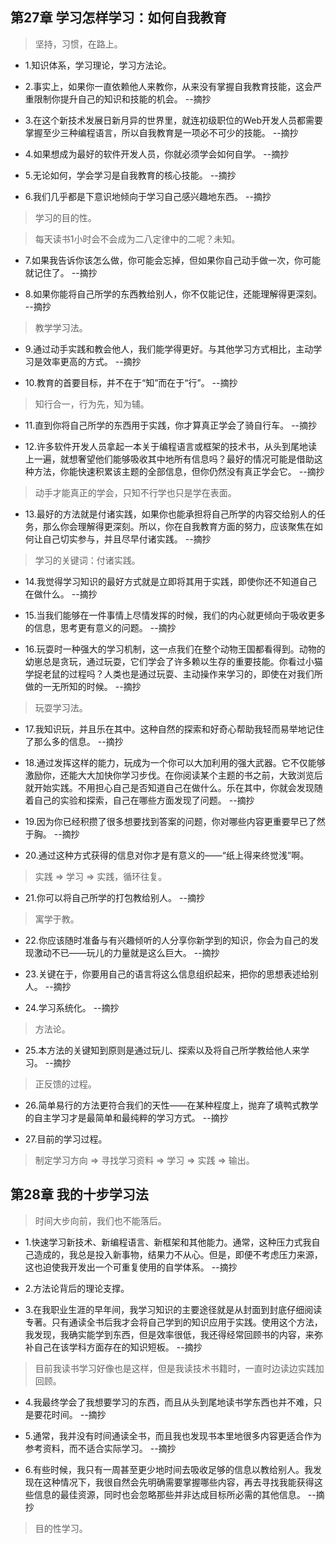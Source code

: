 ## 第27章 学习怎样学习：如何自我教育

>坚持，习惯，在路上。

- 1.知识体系，学习理论，学习方法论。

- 2.事实上，如果你一直依赖他人来教你，从来没有掌握自我教育技能，这会严重限制你提升自己的知识和技能的机会。 --摘抄

- 3.在这个新技术发展日新月异的世界里，就连初级职位的Web开发人员都需要掌握至少三种编程语言，所以自我教育是一项必不可少的技能。 --摘抄

- 4.如果想成为最好的软件开发人员，你就必须学会如何自学。 --摘抄

- 5.无论如何，学会学习是自我教育的核心技能。 --摘抄

- 6.我们几乎都是下意识地倾向于学习自己感兴趣地东西。 --摘抄

>学习的目的性。

>每天读书1小时会不会成为二八定律中的二呢？未知。

- 7.如果我告诉你该怎么做，你可能会忘掉，但如果你自己动手做一次，你可能就记住了。 --摘抄

- 8.如果你能将自己所学的东西教给别人，你不仅能记住，还能理解得更深刻。 --摘抄

>教学学习法。

- 9.通过动手实践和教会他人，我们能学得更好。与其他学习方式相比，主动学习是效率更高的方式。 --摘抄

- 10.教育的首要目标，并不在于“知”而在于“行”。 --摘抄

>知行合一，行为先，知为辅。

- 11.直到你将自己所学的东西用于实践，你才算真正学会了骑自行车。 --摘抄

- 12.许多软件开发人员拿起一本关于编程语言或框架的技术书，从头到尾地读上一遍，就想奢望他们能够吸收其中地所有信息吗？最好的情况可能是借助这种方法，你能快速积累该主题的全部信息，但你仍然没有真正学会它。 --摘抄

>动手才能真正的学会，只知不行学也只是学在表面。

- 13.最好的方法就是付诸实践，如果你也能承担将自己所学的内容交给别人的任务，那么你会理解得更深刻。所以，你在自我教育方面的努力，应该聚焦在如何让自己切实参与，并且尽早付诸实践。 --摘抄

>学习的关键词：付诸实践。

- 14.我觉得学习知识的最好方式就是立即将其用于实践，即使你还不知道自己在做什么。 --摘抄

- 15.当我们能够在一件事情上尽情发挥的时候，我们的内心就更倾向于吸收更多的信息，思考更有意义的问题。 --摘抄

- 16.玩耍时一种强大的学习机制，这一点我们在整个动物王国都看得到。动物的幼崽总是贪玩，通过玩耍，它们学会了许多赖以生存的重要技能。你看过小猫学捉老鼠的过程吗？人类也是通过玩耍、主动操作来学习的，即使在对我们所做的一无所知的时候。 --摘抄

>玩耍学习法。

- 17.我知识玩，并且乐在其中。这种自然的探索和好奇心帮助我轻而易举地记住了那么多的信息。 --摘抄

- 18.通过发挥这样的能力，玩成为一个你可以大加利用的强大武器。它不仅能够激励你，还能大大加快你学习步伐。在你阅读某个主题的书之前，大致浏览后就开始实践。不用担心自己是否知道自己在做什么。乐在其中，你就会发现随着自己的实验和探索，自己在哪些方面发现了问题。 --摘抄

- 19.因为你已经积攒了很多想要找到答案的问题，你对哪些内容更重要早已了然于胸。 --摘抄

- 20.通过这种方式获得的信息对你才是有意义的——“纸上得来终觉浅”啊。

>实践 => 学习 => 实践，循环往复。

- 21.你可以将自己所学的打包教给别人。 --摘抄

>寓学于教。

- 22.你应该随时准备与有兴趣倾听的人分享你新学到的知识，你会为自己的发现激动不已——玩儿的力量就是这么巨大。 --摘抄

- 23.关键在于，你要用自己的语言将这么信息组织起来，把你的思想表述给别人。 --摘抄

- 24.学习系统化。 --摘抄

>方法论。

- 25.本方法的关键知到原则是通过玩儿、探索以及将自己所学教给他人来学习。 --摘抄

>正反馈的过程。

- 26.简单易行的方法更符合我们的天性——在某种程度上，抛弃了填鸭式教学的自主学习才是最简单和最纯粹的学习方式。 --摘抄

- 27.目前的学习过程。

>制定学习方向 => 寻找学习资料 => 学习 => 实践 => 输出。

## 第28章 我的十步学习法

>时间大步向前，我们也不能落后。

- 1.快速学习新技术、新编程语言、新框架和其他能力。通常，这种压力式我自己造成的，我总是投入新事物，结果力不从心。但是，即便不考虑压力来源，这也迫使我开发出一个可重复使用的自学体系。 --摘抄

- 2.方法论背后的理论支撑。

- 3.在我职业生涯的早年间，我学习知识的主要途径就是从封面到封底仔细阅读专著。只有通读全书后我才会将自己学到的知识应用于实践。使用这个方法，我发现，我确实能学到东西，但是效率很低，我还得经常回顾书的内容，来弥补自己在该学科方面存在的知识短板。 --摘抄

>目前我读书学习好像也是这样，但是我读技术书籍时，一直时边读边实践加回顾。

- 4.我最终学会了我想要学习的东西，而且从头到尾地读书学东西也并不难，只是要花时间。 --摘抄

- 5.通常，我并没有时间通读全书，而且我也发现书本里地很多内容更适合作为参考资料，而不适合实际学习。 --摘抄

- 6.有些时候，我只有一周甚至更少地时间去吸收足够的信息以教给别人。我发现在这种情况下，我很自然会先明确需要掌握哪些内容，再去寻找我能获得这些信息的最佳资源，同时也会忽略那些并非达成目标所必需的其他信息。 --摘抄

>目的性学习。
